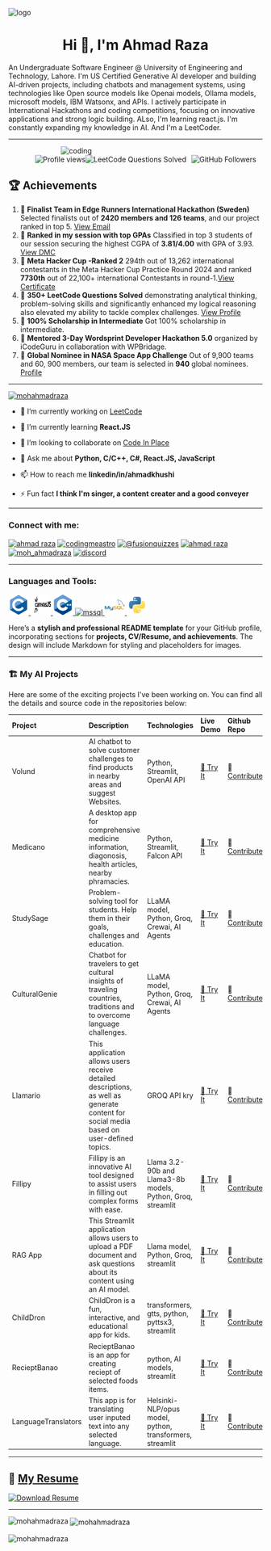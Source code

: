 ![logo](https://github.com/mohahmadraza/Ahmad_Raza/blob/main/Black%20and%20%20White%20Gradient%20Personal%20LinkedIn%20Banner.png)

<h1 align="center">Hi 👋, I'm Ahmad Raza</h1>
<p align="left">An Undergraduate Software Engineer @ University of Engineering and Technology, Lahore. I'm US Certified Generative AI developer and building AI-driven projects, including chatbots and management systems, using technologies like Open source models like Openai models, Ollama models, microsoft models, IBM Watsonx, and APIs. I actively participate in International Hackathons and coding competitions, focusing on innovative applications and strong logic building. ALso, I'm learning react.js. I'm constantly expanding my knowledge in AI. And I'm a LeetCoder.</p>

___

<img align="right" alt="coding" width="400" src="https://cdn.dribbble.com/users/1059583/screenshots/4171367/coding-freak.gif"/>

<div style="display: flex; justify-content: center; align-items: center; width: 100%; flex-wrap: nowrap;">
   <!-- Profile views (GitHub) -->
   <img src="https://komarev.com/ghpvc/?username=mohahmadraza&label=Profile%20views&color=0e75b6&style=flat" alt="Profile views" style="margin-left: 50px;" /> 

   <!-- LeetCode Problems Solved -->
   <img src="https://img.shields.io/badge/LeetCode-350%2B-orange" alt="LeetCode Questions Solved" style="margin-right: 10px;" />

   <!-- GitHub Followers -->
   <img src="https://img.shields.io/github/followers/mohahmadraza?label=Follow%20me&style=social" alt="GitHub Followers" style="margin-right: 10px;" />

</div>

## 🏆 Achievements  

1. 🥈 **Finalist Team in Edge Runners International Hackathon (Sweden)** Selected finalists out of  **2420 members and 126 teams**, and our project ranked in top 5. [View Email](https://mail.google.com/mail/u/0/#inbox/FMfcgzQXJGtlrMkQwvCXPtwDKsZztFdD)
2. 🥈 **Ranked in my session with top GPAs** Classified in top 3 students of our session securing the highest CGPA of **3.81/4.00** with GPA of 3.93. [View DMC](https://drive.google.com/file/d/14DtMUomllsxuKii8Rp7E_5PTnlizlDDr/view?usp=drive_link)
3. 🥇 **Meta Hacker Cup -Ranked 2** 294th out of 13,262 international contestants in the Meta Hacker Cup Practice Round 2024 and ranked **7730th** out of 22,100+ international Contestants in round-1.[View Certificate](https://www.facebook.com/codingcompetitions/hacker-cup/2024/certificate/464748833025590)
4. 🥇 **350+ LeetCode Questions Solved** demonstrating analytical thinking, problem-solving skills and significantly enhanced my logical reasoning also elevated my ability to tackle complex challenges. [View Profile](https://leetcode.com/u/moh_ahmadraza/)
5. 🥇 **100% Scholarship in Intermediate** Got 100% scholarship in intermediate.
6. 🥇 **Mentored 3-Day Wordsprint Developer Hackathon 5.0** organized by iCodeGuru in collaboration with WPBridage.
7. 📜 **Global Nominee in NASA Space App Challenge** Out of 9,900 teams and 60, 900 members, our team is selected in **940** global nominees. [Profile](https://www.spaceappschallenge.org/dashboard/)

---

<p align="left"> <a href="https://github.com/ryo-ma/github-profile-trophy"><img src="https://github-profile-trophy.vercel.app/?username=mohahmadraza" alt="mohahmadraza" /></a> </p>

- 🔭 I’m currently working on [LeetCode](https://leetcode.com/u/moh_ahmadraza/)

- 🌱 I’m currently learning **React.JS**

- 👯 I’m looking to collaborate on [Code In Place](https://codeinplace.stanford.edu/public/applyteach/cip4)

- 💬 Ask me about **Python, C/C++, C#, React.JS, JavaScript**

- 📫 How to reach me **linkedin/in/ahmadkhushi**

- ⚡ Fun fact **I think I'm singer, a content creater and a good conveyer**

---

<h3 align="left">Connect with me:</h3>
<p align="left">
<a href="https://linkedin.com/in/ahmadkhushi/" target="_blank"><img align="center" src="https://raw.githubusercontent.com/rahuldkjain/github-profile-readme-generator/master/src/images/icons/Social/linked-in-alt.svg" alt="ahmad raza" height="30" width="40" /></a>
<a href="https://instagram.com/codingmeastro" target="_blank"><img align="center" src="https://raw.githubusercontent.com/rahuldkjain/github-profile-readme-generator/master/src/images/icons/Social/instagram.svg" alt="codingmeastro" height="30" width="40" /></a>
<a href="https://www.youtube.com/c/@fusionquizzes" target="_blank"><img align="center" src="https://raw.githubusercontent.com/rahuldkjain/github-profile-readme-generator/master/src/images/icons/Social/youtube.svg" alt="@fusionquizzes" height="30" width="40" /></a>
<a href="https://www.hackerrank.com/SKTFSCM21557034" target="_blank"><img align="center" src="https://raw.githubusercontent.com/rahuldkjain/github-profile-readme-generator/master/src/images/icons/Social/hackerrank.svg" alt="ahmad raza" height="30" width="40" /></a>
<a href="https://www.leetcode.com/moh_ahmadraza" target="_blank"><img align="center" src="https://raw.githubusercontent.com/rahuldkjain/github-profile-readme-generator/master/src/images/icons/Social/leet-code.svg" alt="moh_ahmadraza" height="30" width="40" /></a>
<a href="https://discord.gg/https://discord.com/channels/877056448956346408/903005318127157269" target="blank"><img align="center" src="https://raw.githubusercontent.com/rahuldkjain/github-profile-readme-generator/master/src/images/icons/Social/discord.svg" alt="discord" height="30" width="40" /></a>
</p>

--- 

<h3 align="left">Languages and Tools:</h3>
<p align="left"> 
  <a href="https://www.cprogramming.com/" target="_blank" rel="noreferrer"> 
    <img src="https://raw.githubusercontent.com/devicons/devicon/master/icons/c/c-original.svg" alt="c" width="40" height="40"/> 
  </a> 
  <a href="https://canvasjs.com" target="_blank" rel="noreferrer"> 
    <img src="https://raw.githubusercontent.com/Hardik0307/Hardik0307/master/assets/canvasjs-charts.svg" alt="canvasjs" width="40" height="40"/> 
  </a> 
  <a href="https://www.w3schools.com/cpp/" target="_blank" rel="noreferrer"> 
    <img src="https://raw.githubusercontent.com/devicons/devicon/master/icons/cplusplus/cplusplus-original.svg" alt="cplusplus" width="40" height="40"/> 
  </a> 
  <a href="https://www.microsoft.com/en-us/sql-server" target="_blank" rel="noreferrer"> 
    <img src="https://www.svgrepo.com/show/303229/microsoft-sql-server-logo.svg" alt="mssql" width="40" height="40"/> 
  </a> 
  <a href="https://www.mysql.com/" target="_blank" rel="noreferrer"> 
    <img src="https://raw.githubusercontent.com/devicons/devicon/master/icons/mysql/mysql-original-wordmark.svg" alt="mysql" width="40" height="40"/> 
  </a> 
  <a href="https://www.python.org" target="_blank" rel="noreferrer"> 
    <img src="https://raw.githubusercontent.com/devicons/devicon/master/icons/python/python-original.svg" alt="python" width="40" height="40"/> 
  </a> 
</p>

Here’s a **stylish and professional README template** for your GitHub profile, incorporating sections for **projects, CV/Resume, and achievements**. The design will include Markdown for styling and placeholders for images.

---

### 🏗️ My AI Projects  
Here are some of the exciting projects I've been working on. You can find all the details and source code in the repositories below:  

| **Project** | **Description** | **Technologies** | **Live Demo** |  **Github Repo** |
|:------------|:----------------|:-----------------|:--------------|:-----------------|  
| Volund | AI chatbot to solve customer challenges to find products in nearby areas and suggest Websites. | Python, Streamlit, OpenAI API | [🔗 Try It](https://volund.streamlit.app) |  📂[Contribute](https://github.com/mohAhmadRaza/Volund) |
| Medicano | A desktop app for comprehensive medicine information, diagonosis, health articles, nearby phramacies. | Python, Streamlit, Falcon API | [🔗 Try It](https://madicano.streamlit.app/) | 📂[Contribute](https://github.com/mohAhmadRaza/Medical-App-Medicano/) |
| StudySage | Problem-solving tool for students. Help them in their goals, challenges and education. | LLaMA model, Python, Groq, Crewai, AI Agents | [🔗 Try It](https://huggingface.co/spaces/mohAhmad/StudySage) | 📂[Contribute](https://github.com/mohAhmadRaza/StudySage/) |
| CulturalGenie | Chatbot for travelers to get cultural insights of traveling countries, traditions and to overcome language challenges. | LLaMA model, Python, Groq, Crewai, AI Agents | [🔗 Try It](https://madicano.streamlit.app/) | 📂[Contribute](https://github.com/mohAhmadRaza/CulturalGenie-HackathonProject) |
| Llamario | This application allows users receive detailed descriptions, as well as generate content for social media based on user-defined topics. | GROQ API kry | [🔗 Try It](https://llamario.streamlit.app/) | 📂[Contribute](https://github.com/mohAhmadRaza/Llama-3.2-LlamarioApp) |
| Fillipy | Fillipy is an innovative AI tool designed to assist users in filling out complex forms with ease.  | Llama 3.2-90b and Llama3-8b models, Python, Groq, streamlit | [🔗 Try It](https://huggingface.co/spaces/mohAhmad/Fillipy) | 📂[Contribute](https://github.com/mohAhmadRaza/Fillipy) |
| RAG App | This Streamlit application allows users to upload a PDF document and ask questions about its content using an AI model. | Llama model, Python, Groq, streamlit | [🔗 Try It](https://huggingface.co/spaces/mohAhmad/RAGMODEL) | 📂[Contribute](https://github.com/mohAhmadRaza/Q-A-AI-Bot) |
| ChildDron | ChildDron is a fun, interactive, and educational app for kids. | transformers, gtts, python, pyttsx3, streamlit | [🔗 Try It](https://huggingface.co/spaces/mohAhmad/ChildDron) | 📂[Contribute](https://huggingface.co/spaces/mohAhmad/Clienviron/tree/main) |
| RecieptBanao | RecieptBanao is an app for creating reciept of selected foods items. | python, AI models, streamlit | [🔗 Try It](https://huggingface.co/spaces/mohAhmad/ChildDron) | 📂[Contribute](https://huggingface.co/spaces/mohAhmad/Clienviron/tree/main) |
| LanguageTranslators | This app is for translating user inputed text into any selected language. | Helsinki-NLP/opus model, python, transformers, streamlit | [🔗 Try It](https://huggingface.co/spaces/mohAhmad/LanguageTranslator/) | 📂[Contribute](https://huggingface.co/spaces/mohAhmad/LanguageTranslator/tree/main) |

---

## 📂 [My Resume](#)  
[![Download Resume](https://img.shields.io/badge/Download-Resume-blue?style=for-the-badge&logo=adobeacrobatreader)](https://docs.google.com/document/d/1Sd3yEndd63lu3EMjiXBhAVzMcJYRZoiEf5Ol_2w5-bw/edit?tab=t.0)  

---

<p><img align="left" src="https://github-readme-stats.vercel.app/api/top-langs?username=mohahmadraza&show_icons=true&locale=en&layout=compact" alt="mohahmadraza" /></p>

<p>&nbsp;<img align="center" src="https://github-readme-stats.vercel.app/api?username=mohahmadraza&show_icons=true&locale=en" alt="mohahmadraza" /></p>

<p><img align="center" src="https://github-readme-streak-stats.herokuapp.com/?user=mohahmadraza&" alt="mohahmadraza" /></p>
